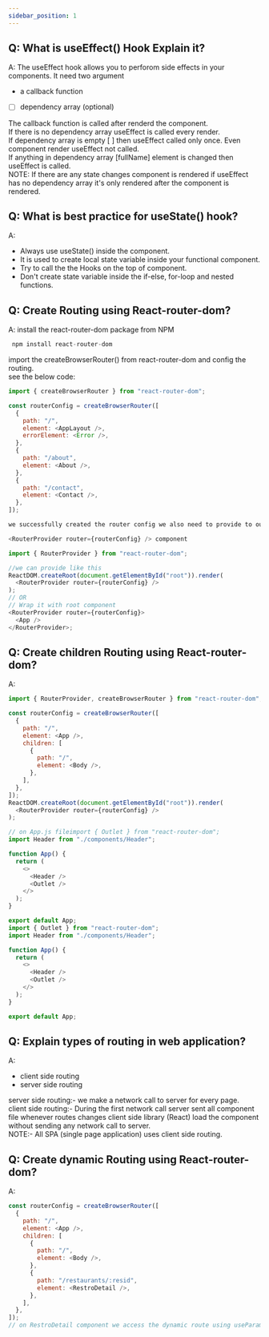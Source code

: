 ```yaml
---
sidebar_position: 1
---
```


## Q: What is useEffect() Hook Explain it?

A: The useEffect hook allows you to perforom side effects in your components. It need two argument

- a callback function
- [ ] dependency array (optional)

The callback function is called after renderd the component. <br>
If there is no dependency array useEffect is called every render.
<br>
If dependency array is empty [ ] then useEffect called only once. Even component render useEffect not called.
<br>
If anything in dependency array [fullName] element is changed then useEffect is called.
<br>
NOTE: If there are any state changes component is rendered if useEffect has no dependency array it's only rendered after the component is rendered.

## Q: What is best practice for useState() hook?

A:

- Always use useState() inside the component.
- It is used to create local state variable inside your functional component.
- Try to call the the Hooks on the top of component.
- Don't create state variable inside the if-else, for-loop and nested functions.

## Q: Create Routing using React-router-dom?

A: install the react-router-dom package from NPM

```js
 npm install react-router-dom
```

import the createBrowserRouter() from react-router-dom and config the routing.
<br>
see the below code:

```js
import { createBrowserRouter } from "react-router-dom";

const routerConfig = createBrowserRouter([
  {
    path: "/",
    element: <AppLayout />,
    errorElement: <Error />,
  },
  {
    path: "/about",
    element: <About />,
  },
  {
    path: "/contact",
    element: <Contact />,
  },
]);
```

```js
we successfully created the router config we also need to provide to our app so react-router-dom has

<RouterProvider router={routerConfig} /> component
```

```js
import { RouterProvider } from "react-router-dom";

//we can provide like this
ReactDOM.createRoot(document.getElementById("root")).render(
  <RouterProvider router={routerConfig} />
);
// OR
// Wrap it with root component
<RouterProvider router={routerConfig}>
  <App />
</RouterProvider>;
```

## Q: Create children Routing using React-router-dom?

A:

```js
import { RouterProvider, createBrowserRouter } from "react-router-dom";

const routerConfig = createBrowserRouter([
  {
    path: "/",
    element: <App />,
    children: [
      {
        path: "/",
        element: <Body />,
      },
    ],
  },
]);
ReactDOM.createRoot(document.getElementById("root")).render(
  <RouterProvider router={routerConfig} />
);

// on App.js fileimport { Outlet } from "react-router-dom";
import Header from "./components/Header";

function App() {
  return (
    <>
      <Header />
      <Outlet />
    </>
  );
}

export default App;
import { Outlet } from "react-router-dom";
import Header from "./components/Header";

function App() {
  return (
    <>
      <Header />
      <Outlet />
    </>
  );
}

export default App;
```

## Q: Explain types of routing in web application?

A:

- client side routing
- server side routing

server side routing:- we make a network call to server for every page.
<br>
client side routing:- During the first network call server sent all component file whenever routes changes client side library (React) load the component without sending any network call to server.
<br>
NOTE:- All SPA (single page application) uses client side routing.

## Q: Create dynamic Routing using React-router-dom?

A:

```js
const routerConfig = createBrowserRouter([
  {
    path: "/",
    element: <App />,
    children: [
      {
        path: "/",
        element: <Body />,
      },
      {
        path: "/restaurants/:resid",
        element: <RestroDetail />,
      },
    ],
  },
]);
// on RestroDetail component we access the dynamic route using useParams() hook
```
